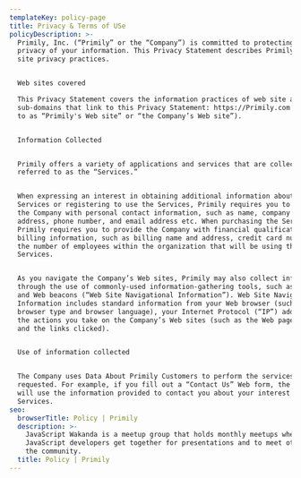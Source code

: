 ```yaml
---
templateKey: policy-page
title: Privacy & Terms of USe
policyDescription: >-
  Primily, Inc. (“Primily” or the “Company”) is committed to protecting the
  privacy of your information. This Privacy Statement describes Primily's Web
  site privacy practices.


  Web sites covered

  This Privacy Statement covers the information practices of web site and its
  sub-domains that link to this Privacy Statement: https://Primily.com (referred
  to as “Primily's Web site” or “the Company’s Web site”).


  Information Collected


  Primily offers a variety of applications and services that are collectively
  referred to as the “Services.”


  When expressing an interest in obtaining additional information about the
  Services or registering to use the Services, Primily requires you to provide
  the Company with personal contact information, such as name, company name,
  address, phone number, and email address etc. When purchasing the Services,
  Primily requires you to provide the Company with financial qualification and
  billing information, such as billing name and address, credit card number, and
  the number of employees within the organization that will be using the
  Services.


  As you navigate the Company’s Web sites, Primily may also collect information
  through the use of commonly-used information-gathering tools, such as cookies
  and Web beacons (“Web Site Navigational Information”). Web Site Navigational
  Information includes standard information from your Web browser (such as
  browser type and browser language), your Internet Protocol (“IP”) address, and
  the actions you take on the Company’s Web sites (such as the Web pages viewed
  and the links clicked).


  Use of information collected


  The Company uses Data About Primily Customers to perform the services
  requested. For example, if you fill out a “Contact Us” Web form, the Company
  will use the information provided to contact you about your interest in the
  Services.
seo:
  browserTitle: Policy | Primily
  description: >-
    JavaScript Wakanda is a meetup group that holds monthly meetups where
    JavaScript developers get together for presentations and to meet others in
    the community.
  title: Policy | Primily
---
```


